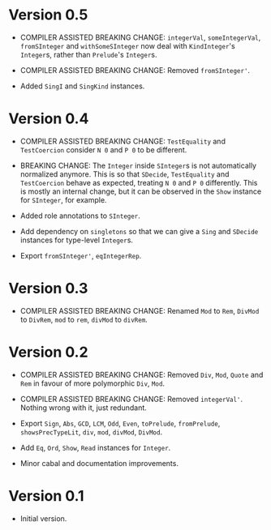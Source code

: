 # Version 0.5

* COMPILER ASSISTED BREAKING CHANGE: `integerVal`, `someIntegerVal`,
  `fromSInteger` and `withSomeSInteger` now deal with `KindInteger`'s
  `Integer`s, rather than `Prelude`'s `Integer`s.

* COMPILER ASSISTED BREAKING CHANGE: Removed `fromSInteger'`.

* Added `SingI` and `SingKind` instances.


# Version 0.4

* COMPILER ASSISTED BREAKING CHANGE: `TestEquality` and `TestCoercion` consider
  `N 0` and `P 0` to be different.

* BREAKING CHANGE: The `Integer` inside `SInteger`s is not automatically
  normalized anymore. This is so that `SDecide`, `TestEquality` and
  `TestCoercion` behave as expected, treating `N 0` and `P 0` differently.
  This is mostly an internal change, but it can be observed in the `Show`
  instance for `SInteger`, for example.

* Added role annotations to `SInteger`.

* Add dependency on `singletons` so that we can give a `Sing` and `SDecide`
  instances for type-level `Integer`s.

* Export `fromSInteger'`, `eqIntegerRep`.


# Version 0.3

* COMPILER ASSISTED BREAKING CHANGE: Renamed `Mod` to `Rem`, `DivMod` to
  `DivRem`, `mod` to `rem`, `divMod` to `divRem`.


# Version 0.2

* COMPILER ASSISTED BREAKING CHANGE: Removed `Div`, `Mod`, `Quote`
  and `Rem` in favour of more polymorphic `Div`, `Mod`.

* COMPILER ASSISTED BREAKING CHANGE: Removed `integerVal'`. Nothing
  wrong with it, just redundant.

* Export `Sign`, `Abs`, `GCD`, `LCM`, `Odd`, `Even`, `toPrelude`,
  `fromPrelude`, `showsPrecTypeLit`, `div`, `mod`, `divMod`,
  `DivMod`.

* Add `Eq`, `Ord`, `Show`, `Read` instances for `Integer`.

* Minor cabal and documentation improvements.


# Version 0.1

* Initial version.
